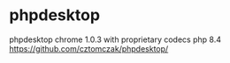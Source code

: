 # phpdesktop
phpdesktop chrome 1.0.3 with proprietary codecs
php 8.4
https://github.com/cztomczak/phpdesktop/
